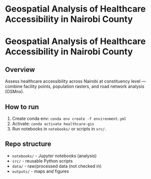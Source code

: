 # Geospatial Analysis of Healthcare Accessibility in Nairobi County 
 
# Geospatial Analysis of Healthcare Accessibility in Nairobi County

## Overview
Assess healthcare accessibility across Nairobi at constituency level — combine facility points, population rasters, and road network analysis (OSMnx).

## How to run
1. Create conda env: `conda env create -f environment.yml`
2. Activate: `conda activate healthcare-gis`
3. Run notebooks in `notebooks/` or scripts in `src/`.

## Repo structure
- `notebooks/` - Jupyter notebooks (analysis)
- `src/` - reusable Python scripts
- `data/` - raw/processed data (not checked in)
- `outputs/` - maps and figures
